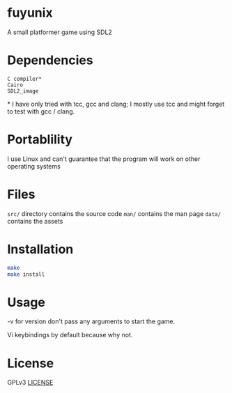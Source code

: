 # fuyunix
A small platformer game using SDL2

# Dependencies
```
C compiler*
Cairo
SDL2_image
```
\* I have only tried with tcc, gcc and clang; I mostly use tcc and might forget
to test with gcc / clang.

# Portablility
I use Linux and can't guarantee that the program will work on other operating
systems

# Files
`src/` directory contains the source code
`man/` contains the man page
`data/` contains the assets

# Installation
```sh
make
make install
```

# Usage
-v for version
don't pass any arguments to start the game.

Vi keybindings by default because why not.

# License
GPLv3 [LICENSE](LICENSE)
